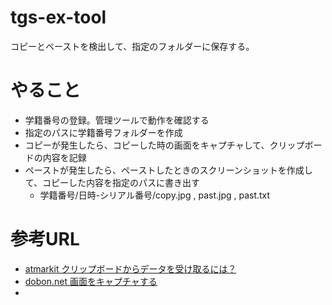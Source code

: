 # tgs-ex-tool
コピーとペーストを検出して、指定のフォルダーに保存する。

# やること
- 学籍番号の登録。管理ツールで動作を確認する
- 指定のパスに学籍番号フォルダーを作成
- コピーが発生したら、コピーした時の画面をキャプチャして、クリップボードの内容を記録
- ペーストが発生したら、ペーストしたときのスクリーンショットを作成して、コピーした内容を指定のパスに書き出す
  - 学籍番号/日時-シリアル番号/copy.jpg , past.jpg , past.txt

# 参考URL
- [atmarkit クリップボードからデータを受け取るには？](http://www.atmarkit.co.jp/fdotnet/dotnettips/152getclipbrd/getclipbrd.html)
- [dobon.net 画面をキャプチャする](http://dobon.net/vb/dotnet/graphics/screencapture.html)
- 
